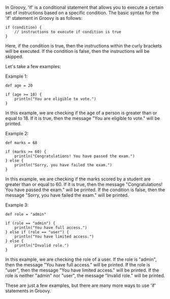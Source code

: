 In Groovy, 'if' is a conditional statement that allows you to execute a certain set of instructions based on a specific condition. The basic syntax for the 'if' statement in Groovy is as follows:

```
if (condition) {
    // instructions to execute if condition is true
}
```

Here, if the condition is true, then the instructions within the curly brackets will be executed. If the condition is false, then the instructions will be skipped. 

Let's take a few examples:

Example 1:

```
def age = 20

if (age >= 18) {
    println("You are eligible to vote.")
}
```

In this example, we are checking if the age of a person is greater than or equal to 18. If it is true, then the message "You are eligible to vote." will be printed. 

Example 2:

```
def marks = 68

if (marks >= 60) {
    println("Congratulations! You have passed the exam.")
} else {
    println("Sorry, you have failed the exam.")
}
```

In this example, we are checking if the marks scored by a student are greater than or equal to 60. If it is true, then the message "Congratulations! You have passed the exam." will be printed. If the condition is false, then the message "Sorry, you have failed the exam." will be printed.

Example 3:

```
def role = "admin"

if (role == "admin") {
    println("You have full access.")
} else if (role == "user") {
    println("You have limited access.")
} else {
    println("Invalid role.")
}
```

In this example, we are checking the role of a user. If the role is "admin", then the message "You have full access." will be printed. If the role is "user", then the message "You have limited access." will be printed. If the role is neither "admin" nor "user", the message "Invalid role." will be printed.

These are just a few examples, but there are many more ways to use 'if' statements in Groovy.